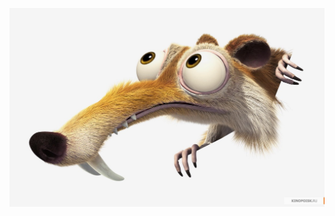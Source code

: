 ![](https://github.com/siteorder/siteorder/blob/main/Scrat-ice-age-3-dawn-of-the-dinosaurs-41363271-1200-759.jpg)
